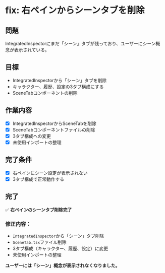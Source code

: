 # fix: 右ペインからシーンタブを削除

## 問題
IntegratedInspectorにまだ「シーン」タブが残っており、ユーザーにシーン概念が表示されている。

## 目標
- IntegratedInspectorから「シーン」タブを削除
- キャラクター、履歴、設定の3タブ構成にする
- SceneTabコンポーネントの削除

## 作業内容
- [x] IntegratedInspectorからSceneTabを削除
- [x] SceneTabコンポーネントファイルの削除
- [x] 3タブ構成への変更
- [x] 未使用インポートの整理

## 完了条件
- [x] 右ペインにシーン設定が表示されない
- [x] 3タブ構成で正常動作する

## 完了
✅ **右ペインのシーンタブ削除完了**

### 修正内容：
- `IntegratedInspector`から「シーン」タブ削除
- `SceneTab.tsx`ファイル削除
- 3タブ構成（キャラクター、履歴、設定）に変更
- 未使用インポートの整理

**ユーザーには「シーン」概念が表示されなくなりました。** 